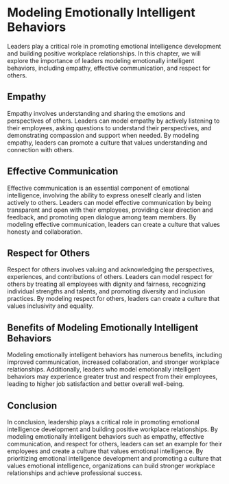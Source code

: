 Modeling Emotionally Intelligent Behaviors
=========================================================================

Leaders play a critical role in promoting emotional intelligence development and building positive workplace relationships. In this chapter, we will explore the importance of leaders modeling emotionally intelligent behaviors, including empathy, effective communication, and respect for others.

Empathy
-------

Empathy involves understanding and sharing the emotions and perspectives of others. Leaders can model empathy by actively listening to their employees, asking questions to understand their perspectives, and demonstrating compassion and support when needed. By modeling empathy, leaders can promote a culture that values understanding and connection with others.

Effective Communication
-----------------------

Effective communication is an essential component of emotional intelligence, involving the ability to express oneself clearly and listen actively to others. Leaders can model effective communication by being transparent and open with their employees, providing clear direction and feedback, and promoting open dialogue among team members. By modeling effective communication, leaders can create a culture that values honesty and collaboration.

Respect for Others
------------------

Respect for others involves valuing and acknowledging the perspectives, experiences, and contributions of others. Leaders can model respect for others by treating all employees with dignity and fairness, recognizing individual strengths and talents, and promoting diversity and inclusion practices. By modeling respect for others, leaders can create a culture that values inclusivity and equality.

Benefits of Modeling Emotionally Intelligent Behaviors
------------------------------------------------------

Modeling emotionally intelligent behaviors has numerous benefits, including improved communication, increased collaboration, and stronger workplace relationships. Additionally, leaders who model emotionally intelligent behaviors may experience greater trust and respect from their employees, leading to higher job satisfaction and better overall well-being.

Conclusion
----------

In conclusion, leadership plays a critical role in promoting emotional intelligence development and building positive workplace relationships. By modeling emotionally intelligent behaviors such as empathy, effective communication, and respect for others, leaders can set an example for their employees and create a culture that values emotional intelligence. By prioritizing emotional intelligence development and promoting a culture that values emotional intelligence, organizations can build stronger workplace relationships and achieve professional success.
